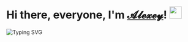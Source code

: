 <h1>Hi there, everyone, I'm <a href="https://tsaplin.pro/" target="_blank">𝓐𝓵𝓮𝔁𝓮𝔂</a>!
<img src="https://github.com/blackcater/blackcater/raw/main/images/Hi.gif" height="32"/></h1>
<img src="https://readme-typing-svg.herokuapp.com?font=Fira+Code&duration=4000&pause=500&color=0AF73A&multiline=true&repeat=false&width=800&height=300&lines=A+web+developer+%26+web+enthusiast.;Coding+in+HTML%2C+CSS%2C+JavaScript+(react+JS)+and+PHP." alt="Typing SVG" />
